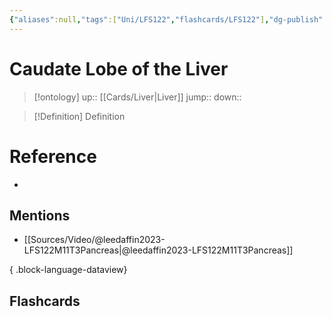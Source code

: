 ```yaml
---
{"aliases":null,"tags":["Uni/LFS122","flashcards/LFS122"],"dg-publish":true,"permalink":"/cards/caudate-lobe-of-the-liver/","dgPassFrontmatter":true}
---
```


# Caudate Lobe of the Liver

> [!ontology]
> up:: [[Cards/Liver\|Liver]]
> jump:: 
> down:: 

> [!Definition] Definition
> 

# Reference
- 

## Mentions
- [[Sources/Video/@leedaffin2023-LFS122M11T3Pancreas\|@leedaffin2023-LFS122M11T3Pancreas]]

{ .block-language-dataview}

## Flashcards
